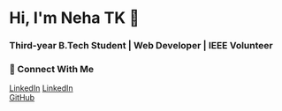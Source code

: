 # Hi, I'm Neha TK 👋  
### Third-year B.Tech Student | Web Developer | IEEE Volunteer  


### 🔗 Connect With Me  
[LinkedIn](www.linkedin.com/in/nehatk2004)
[LinkedIn](www.linkedin.com/in/nehatk2004)  
[GitHub](https://github.com/Neha-TK)  



